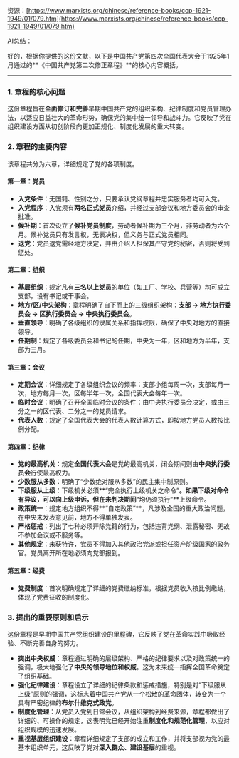 资源：[https://www.marxists.org/chinese/reference-books/ccp-1921-1949/01/079.htm](https://www.marxists.org/chinese/reference-books/ccp-1921-1949/01/079.htm)



AI总结：

<font style="color:rgb(27, 28, 29);">好的，根据你提供的这份文献，以下是中国共产党第四次全国代表大会于1925年1月通过的**《中国共产党第二次修正章程》**的核心内容概括。</font>

---

### <font style="color:rgb(27, 28, 29);">1. 章程的核心问题</font>
<font style="color:rgb(27, 28, 29);">这份章程旨在</font>**<font style="color:rgb(27, 28, 29);">全面修订和完善</font>**<font style="color:rgb(27, 28, 29);">早期中国共产党的组织架构、纪律制度和党员管理办法，以适应日益壮大的革命形势，确保党的集中统一领导和战斗力。它反映了党在组织建设方面从初创阶段向更加正规化、制度化发展的重大转变。</font>

### <font style="color:rgb(27, 28, 29);">2. 章程的主要内容</font>
<font style="color:rgb(27, 28, 29);">该章程共分为六章，详细规定了党的各项制度。</font>

#### **<font style="color:rgb(27, 28, 29);">第一章：党员</font>**
+ **<font style="color:rgb(27, 28, 29);">入党条件</font>**<font style="color:rgb(27, 28, 29);">：无国籍、性别之分，只要承认党纲章程并忠实服务者均可入党。</font>
+ **<font style="color:rgb(27, 28, 29);">入党程序</font>**<font style="color:rgb(27, 28, 29);">：入党须有</font>**<font style="color:rgb(27, 28, 29);">两名正式党员</font>**<font style="color:rgb(27, 28, 29);">介绍，并经过支部会议和地方委员会的审查批准。</font>
+ **<font style="color:rgb(27, 28, 29);">候补期</font>**<font style="color:rgb(27, 28, 29);">：首次设立了</font>**<font style="color:rgb(27, 28, 29);">候补党员制度</font>**<font style="color:rgb(27, 28, 29);">，劳动者候补期为三个月，非劳动者为六个月。候补党员只有发言权，无表决权，但义务与正式党员相同。</font>
+ **<font style="color:rgb(27, 28, 29);">退党</font>**<font style="color:rgb(27, 28, 29);">：党员退党需经地方决定，并由介绍人担保其严守党的秘密，否则将受到惩处。</font>

#### **<font style="color:rgb(27, 28, 29);">第二章：组织</font>**
+ **<font style="color:rgb(27, 28, 29);">基层组织</font>**<font style="color:rgb(27, 28, 29);">：规定凡有</font>**<font style="color:rgb(27, 28, 29);">三名以上党员</font>**<font style="color:rgb(27, 28, 29);">的单位（如工厂、学校、兵营等）均可成立支部，设有书记或干事会。</font>
+ **<font style="color:rgb(27, 28, 29);">地方/区/中央架构</font>**<font style="color:rgb(27, 28, 29);">：章程明确了自下而上的三级组织架构：</font>**<font style="color:rgb(27, 28, 29);">支部 -> 地方执行委员会 -> 区执行委员会 -> 中央执行委员会</font>**<font style="color:rgb(27, 28, 29);">。</font>
+ **<font style="color:rgb(27, 28, 29);">垂直领导</font>**<font style="color:rgb(27, 28, 29);">：明确了各级组织的隶属关系和指挥权限，确保了中央对地方的直接领导。</font>
+ **<font style="color:rgb(27, 28, 29);">任期制</font>**<font style="color:rgb(27, 28, 29);">：规定了各级委员会和书记的任期，中央为一年，区和地方为半年，支部为三月。</font>

#### **<font style="color:rgb(27, 28, 29);">第三章：会议</font>**
+ **<font style="color:rgb(27, 28, 29);">定期会议</font>**<font style="color:rgb(27, 28, 29);">：详细规定了各级组织会议的频率：支部小组每周一次，支部每月一次，地方每月一次，区每半年一次，全国代表大会每年一次。</font>
+ **<font style="color:rgb(27, 28, 29);">临时会议</font>**<font style="color:rgb(27, 28, 29);">：明确了召开全国临时会议的条件：由中央执行委员会决定，或由三分之一的区代表、二分之一的党员请求。</font>
+ **<font style="color:rgb(27, 28, 29);">代表人数</font>**<font style="color:rgb(27, 28, 29);">：规定了全国代表大会的代表人数计算方式，即按地方党员人数按比例分配。</font>

#### **<font style="color:rgb(27, 28, 29);">第四章：纪律</font>**
+ **<font style="color:rgb(27, 28, 29);">党的最高机关</font>**<font style="color:rgb(27, 28, 29);">：规定</font>**<font style="color:rgb(27, 28, 29);">全国代表大会</font>**<font style="color:rgb(27, 28, 29);">是党的最高机关，闭会期间则由</font>**<font style="color:rgb(27, 28, 29);">中央执行委员会</font>**<font style="color:rgb(27, 28, 29);">行使最高权力。</font>
+ **<font style="color:rgb(27, 28, 29);">少数服从多数</font>**<font style="color:rgb(27, 28, 29);">：明确了“少数绝对服从多数”的民主集中制原则。</font>
+ **<font style="color:rgb(27, 28, 29);">下级服从上级</font>**<font style="color:rgb(27, 28, 29);">：下级机关必须**“完全执行上级机关之命令”</font>**<font style="color:rgb(27, 28, 29);">。如果下级对命令有异议，可以向上级申诉，但在未判决期间</font>**<font style="color:rgb(27, 28, 29);">“均仍须执行”**上级命令。</font>
+ **<font style="color:rgb(27, 28, 29);">政策统一</font>**<font style="color:rgb(27, 28, 29);">：规定地方组织不得**“自定政策”**，凡涉及全国的重大政治问题，在中央未发表意见前，地方不得单独发表。</font>
+ **<font style="color:rgb(27, 28, 29);">严格惩戒</font>**<font style="color:rgb(27, 28, 29);">：列出了七种必须开除党籍的行为，包括违背党纲、泄露秘密、无故不参加会议或不服务等。</font>
+ **<font style="color:rgb(27, 28, 29);">其他规定</font>**<font style="color:rgb(27, 28, 29);">：未获特许，党员不得加入其他政治党派或担任资产阶级国家的政务官。党员离开所在地必须向党部报到。</font>

#### **<font style="color:rgb(27, 28, 29);">第五章：经费</font>**
+ **<font style="color:rgb(27, 28, 29);">党费制度</font>**<font style="color:rgb(27, 28, 29);">：首次明确规定了详细的党费缴纳标准，根据党员收入按比例缴纳，体现了党费征收的制度化。</font>

### <font style="color:rgb(27, 28, 29);">3. 提出的重要原则和启示</font>
<font style="color:rgb(27, 28, 29);">这份章程是早期中国共产党组织建设的里程碑，它反映了党在革命实践中吸取经验、不断完善自身的努力。</font>

+ **<font style="color:rgb(27, 28, 29);">突出中央权威</font>**<font style="color:rgb(27, 28, 29);">：章程通过明确的层级架构、严格的纪律要求以及对政策统一的强调，极大地强化了</font>**<font style="color:rgb(27, 28, 29);">中央的领导地位和权威</font>**<font style="color:rgb(27, 28, 29);">。这为未来统一指挥全国革命奠定了组织基础。</font>
+ **<font style="color:rgb(27, 28, 29);">强化纪律建设</font>**<font style="color:rgb(27, 28, 29);">：章程设立了详细的纪律条款和惩戒措施，特别是对“下级服从上级”原则的强调，这标志着中国共产党从一个松散的革命团体，转变为一个具有严密纪律的</font>**<font style="color:rgb(27, 28, 29);">布尔什维克式政党</font>**<font style="color:rgb(27, 28, 29);">。</font>
+ **<font style="color:rgb(27, 28, 29);">制度化管理</font>**<font style="color:rgb(27, 28, 29);">：从党员入党到日常会议，从组织架构到经费来源，章程都做出了详细的、可操作的规定，这表明党已经开始注重</font>**<font style="color:rgb(27, 28, 29);">制度化和规范化管理</font>**<font style="color:rgb(27, 28, 29);">，以应对组织规模的迅速发展。</font>
+ **<font style="color:rgb(27, 28, 29);">重视基层组织建设</font>**<font style="color:rgb(27, 28, 29);">：章程详细规定了支部的成立和工作，并将支部视为党的最基本组织单元，这反映了党对</font>**<font style="color:rgb(27, 28, 29);">深入群众、建设基层</font>**<font style="color:rgb(27, 28, 29);">的重视。</font>

